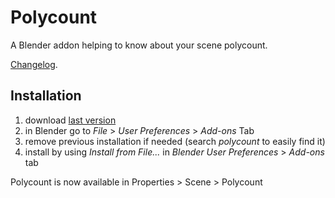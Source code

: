 # Polycount

A Blender addon helping to know about your scene polycount.

[Changelog](https://github.com/Vinc3r/Polycount/blob/master/changelog.md).

## Installation

1. download [last version](https://github.com/Vinc3r/Polycount/releases/latest)
2. in Blender go to *File* > *User Preferences* > *Add-ons* Tab
3. remove previous installation if needed (search *polycount* to easily find it)
4. install by using *Install from File...* in *Blender User Preferences* > *Add-ons* tab

Polycount is now available in Properties > Scene > Polycount